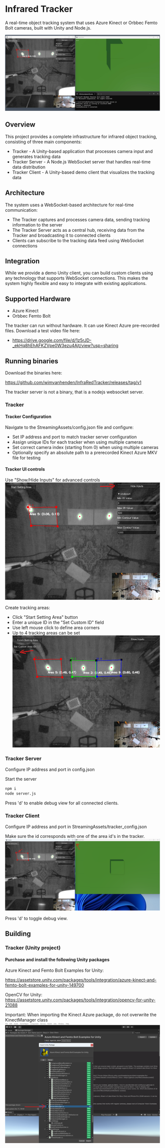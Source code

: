 # Infrared Tracker

A real-time object tracking system that uses Azure Kinect or Orbbec Femto Bolt cameras, built with Unity and Node.js.



[![Watch the video](https://raw.githubusercontent.com/wimvanhenden/InfraRedTracker/refs/heads/main/images/thumb.png)](https://raw.githubusercontent.com/wimvanhenden/InfraRedTracker/refs/heads/main/images/tracker.mp4)

## Overview
This project provides a complete infrastructure for infrared object tracking, consisting of three main components:

- Tracker - A Unity-based application that processes camera input and generates tracking data
- Tracker Server - A Node.js WebSocket server that handles real-time data distribution
- Tracker Client - A Unity-based demo client that visualizes the tracking data

## Architecture
The system uses a WebSocket-based architecture for real-time communication:

- The Tracker captures and processes camera data, sending tracking information to the server
- The Tracker Server acts as a central hub, receiving data from the Tracker and broadcasting it to connected clients
- Clients can subscribe to the tracking data feed using WebSocket connections

## Integration
While we provide a demo Unity client, you can build custom clients using any technology that supports WebSocket connections. This makes the system highly flexible and easy to integrate with existing applications.

## Supported Hardware

- Azure Kinect
- Orbbec Femto Bolt

The tracker can run without hardware. It can use Kinect Azure pre-recorded files.
Download a test video file here:

- https://drive.google.com/file/d/1z5rJD-_ekHq8hEhAFKZVpe0W3ezu4Ajt/view?usp=sharing

## Running binaries

Download the binaries here:

https://github.com/wimvanhenden/InfraRedTracker/releases/tag/v1

The tracker server is not a binary, that is a nodejs websocket server.

### Tracker

#### Tracker Configuration
Navigate to the StreamingAssets/config.json file and configure:

- Set IP address and port to match tracker server configuration
- Assign unique IDs for each tracker when using multiple cameras
- Set correct camera index (starting from 0) when using multiple cameras
- Optionally specify an absolute path to a prerecorded Kinect Azure MKV file for testing

#### Tracker UI controls
Use "Show/Hide Inputs" for advanced controls
![alt text](https://raw.githubusercontent.com/wimvanhenden/InfraRedTracker/refs/heads/main/images/ui_1.png)

Create tracking areas:
- Click "Start Setting Area" button
- Enter a unique ID in the "Set Custom ID" field
- Use left mouse click to define area corners
- Up to 4 tracking areas can be set
![alt text](https://raw.githubusercontent.com/wimvanhenden/InfraRedTracker/refs/heads/main/images/ui_2.png)

### Tracker Server
Configure IP address and port in config.json

Start the server
```bash
npm i
node server.js
```
Press 'd' to enable debug view for all connected clients.

### Tracker Client

Configure IP address and port in StreamingAssets/tracker_config.json

Make sure the id corresponds with one of the area id's in the tracker.
![alt text](https://raw.githubusercontent.com/wimvanhenden/InfraRedTracker/refs/heads/main/images/id_check.png)


Press 'd' to toggle debug view.

## Building
### Tracker (Unity project)

#### Purchase and install the following Unity packages

Azure Kinect and Femto Bolt Examples for Unity:

https://assetstore.unity.com/packages/tools/integration/azure-kinect-and-femto-bolt-examples-for-unity-149700

OpenCV for Unity:
https://assetstore.unity.com/packages/tools/integration/opencv-for-unity-21088


Important: When importing the Kinect Azure package, do not overwrite the KinectManager class
![alt text](https://raw.githubusercontent.com/wimvanhenden/InfraRedTracker/refs/heads/main/images/kinectmanager.png)